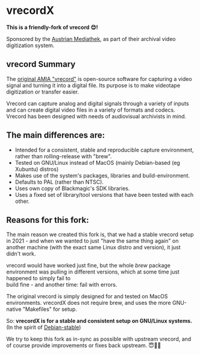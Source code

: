 # vrecordX

**This is a friendly-fork of vrecord 😊️!**

Sponsored by the [Austrian Mediathek](https://www.mediathek.at/), as part of
their archival video digitization system.


## vrecord Summary 

The [original AMIA "vrecord"](https://github.com/amiaopensource/vrecord)
is open-source software for capturing a video signal and turning it into a
digital file. Its purpose is to make videotape digitization or transfer easier.

Vrecord can capture analog and digital signals through a variety of inputs and
can create digital video files in a variety of formats and codecs. Vrecord has
been designed with needs of audiovisual archivists in mind. 


## The main differences are:

  * Intended for a consistent, stable and reproducible capture environment,
    rather than rolling-release with "brew".
  * Tested on GNU/Linux instead of MacOS (mainly Debian-based (eg Xubuntu) distros)
  * Makes use of the system's packages, libraries and build-environment.
  * Defaults to PAL (rather than NTSC).
  * Uses own copy of Blackmagic's SDK libraries.
  * Uses a fixed set of library/tool versions that have been tested with each
    other.


## Reasons for this fork:

The main reason we created this fork is, that we had a stable vrecord setup in
2021 - and when we wanted to just "have the same thing again" on another machine
(with the exact same Linux distro and version), it just didn't work.

vrecord would have worked just fine, but the whole *brew* package environment was
pulling in different versions, which at some time just happened to simply fail to  
build fine - and another time: fail with errors.

The original vrecord is simply designed for and tested on MacOS environments.
vrecordX does not require brew, and uses the more GNU-native "Makefiles" for setup.

So: **vrecordX is for a stable and consistent setup on GNU/Linux systems.**  
(In the spirit of [Debian-stable](https://www.debian.org/releases/))


We try to keep this fork as in-sync as possible with upstream vrecord, and of
course provide improvements or fixes back upstream. 😇️🌟️🌈️
